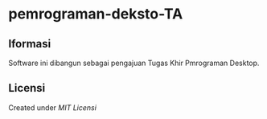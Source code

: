 # pemrograman-deksto-TA

## Iformasi
Software ini dibangun sebagai pengajuan Tugas Khir Pmrograman Desktop.

## Licensi
Created under *MIT Licensi*
